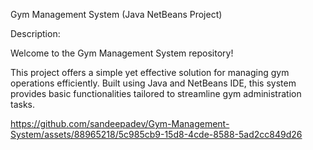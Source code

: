 Gym Management System (Java NetBeans Project)

Description:

Welcome to the Gym Management System repository!

This project offers a simple yet effective solution for managing gym operations efficiently. 
Built using Java and NetBeans IDE, this system provides basic functionalities tailored to streamline gym administration tasks.

https://github.com/sandeepadev/Gym-Management-System/assets/88965218/5c985cb9-15d8-4cde-8588-5ad2cc849d26
